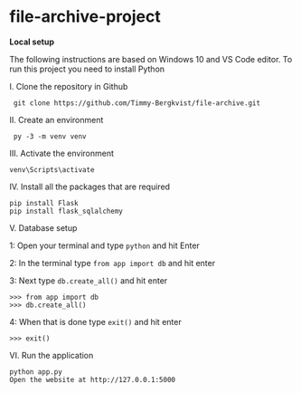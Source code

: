 # file-archive-project

**Local setup**

The following instructions are based on Windows 10 and VS Code editor. To run this project you need to install Python


  I.    Clone the repository in Github
 ```shell
  git clone https://github.com/Timmy-Bergkvist/file-archive.git
 ```
    
  II.   Create an environment
```shell
 py -3 -m venv venv
```

  III.   Activate the environment
```shell
venv\Scripts\activate
```

  IV.   Install all the packages that are required
```shell
pip install Flask
pip install flask_sqlalchemy
```

  V.   Database setup
 
1: Open your terminal and type `python` and hit Enter

2: In the terminal type `from app import db` and hit enter

3: Next type `db.create_all()` and hit enter
```shell
>>> from app import db
>>> db.create_all()
```
  4: When that is done type `exit()` and hit enter
```shell
>>> exit()
```

  VI.   Run the application
```shell
python app.py
Open the website at http://127.0.0.1:5000
```

